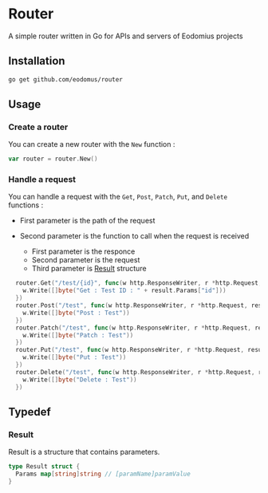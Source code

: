 # Router

A simple router written in Go for APIs and servers of Eodomius projects

## Installation

```bash
go get github.com/eodomus/router
```

## Usage

### Create a router

You can create a new router with the `New` function :

```go
var router = router.New()
```

### Handle a request

You can handle a request with the `Get`, `Post`, `Patch`, `Put`, and `Delete` functions :

- First parameter is the path of the request

- Second parameter is the function to call when the request is received
  - First parameter is the responce
  - Second parameter is the request
  - Third parameter is [Result](#result) structure

```go
  router.Get("/test/{id}", func(w http.ResponseWriter, r *http.Request, result *Result){
    w.Write([]byte("Get : Test ID : " + result.Params["id"]))
  })
  router.Post("/test", func(w http.ResponseWriter, r *http.Request, result *Result){
    w.Write([]byte("Post : Test"))
  })
  router.Patch("/test", func(w http.ResponseWriter, r *http.Request, result *Result){
    w.Write([]byte("Patch : Test"))
  })
  router.Put("/test", func(w http.ResponseWriter, r *http.Request, result *Result){
    w.Write([]byte("Put : Test"))
  })
  router.Delete("/test", func(w http.ResponseWriter, r *http.Request, result *Result){
    w.Write([]byte("Delete : Test"))
  })
```

## Typedef

### Result

Result is a structure that contains parameters.

```go
type Result struct {
  Params map[string]string // [paramName]paramValue
}
```
